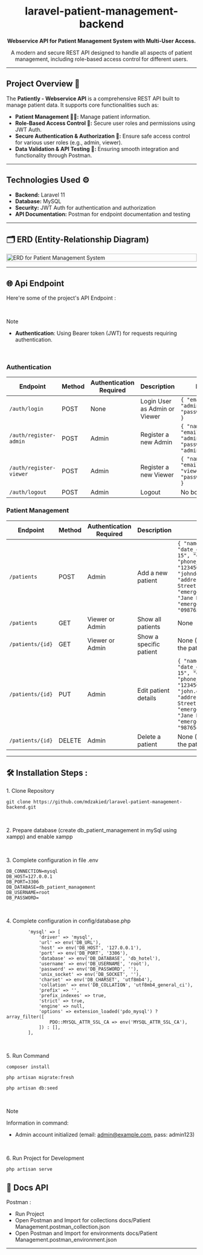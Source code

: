 <h1 align="center" id="title">laravel-patient-management-backend</h1>

<p align="center" id="description"> <strong>Webservice API for Patient Management System with Multi-User Access. </strong></p>

<p align="center">
  A modern and secure REST API designed to handle all aspects of patient management, including role-based access control for different users.
</p>

---

## Project Overview 🌟

The **Patiently - Webservice API** is a comprehensive REST API built to manage patient data. It supports core functionalities such as:

- **Patient Management 🧑‍⚕️:** Manage patient information.
- **Role-Based Access Control 🔐:** Secure user roles and permissions using JWT Auth.
- **Secure Authentication & Authorization 🔑:** Ensure safe access control for various user roles (e.g., admin, viewer).
- **Data Validation & API Testing 🧪:** Ensuring smooth integration and functionality through Postman.

---

## Technologies Used ⚙️

- **Backend:** Laravel 11
- **Database:** MySQL
- **Security:** JWT Auth for authentication and authorization
- **API Documentation:** Postman for endpoint documentation and testing

---

<h2>🗂️ ERD (Entity-Relationship Diagram)</h2>

<div style="display: flex; justify-content: center;">
  <img width="100%" alt="ERD for Patient Management System" src="https://github.com/user-attachments/assets/7a0a6e8c-9915-4331-94e8-54436a031b85">
</div>

---

<h2>🌐 Api Endpoint</h2>

Here're some of the project's API Endpoint :

<br />

> [!NOTE]  
> * **Authentication**: Using Bearer token (JWT) for requests requiring authentication.

<br />

<h3>Authentication</h3>

| Endpoint                     | Method | Authentication Required | Description                                    | Request Body                                                                                  | Query Parameters |
|------------------------------|--------|-------------------------|------------------------------------------------|------------------------------------------------------------------------------------------------|-------------------|
| `/auth/login`                 | POST   | None                    | Login User as Admin or Viewer                 | `{ "email": "admin@example.com", "password": "admin123" }`                                      | None              |
| `/auth/register-admin`        | POST   | Admin                   | Register a new Admin                          | `{ "name": "Admin New", "email": "adminNew@example.com", "password": "adminNew123" }`           | None              |
| `/auth/register-viewer`       | POST   | Admin                   | Register a new Viewer                         | `{ "name": "Viewer", "email": "viewer@example.com", "password": "viewer123" }`                  | None              |
| `/auth/logout`                | POST   | Admin                   | Logout                                        | No body                                                                                         | None              |

<h3>Patient Management</h3>

| Endpoint                     | Method | Authentication Required | Description                                       | Request Body                                                                                  | Query Parameters           |
|------------------------------|--------|-------------------------|---------------------------------------------------|------------------------------------------------------------------------------------------------|----------------------------|
| `/patients`                   | POST   | Admin                   | Add a new patient                                | `{ "name": "John Doe", "date_of_birth": "1985-06-15", "gender": "male", "phone_number": "1234567890", "email": "johndoe@example.com", "address": "123 Main Street", "emergency_contact_name": "Jane Doe", "emergency_contact_phone": "0987654321" }` | None                       |
| `/patients`                   | GET    | Viewer or Admin          | Show all patients                               | None                                                                                           | 'name=John&is_active=1&sort=created_at&direction=desc&page=1&size=2'  |
| `/patients/{id}`              | GET    | Viewer or Admin          | Show a specific patient                         | None (URL params: `id` for the patient ID)                                                     | None                       |
| `/patients/{id}`              | PUT    | Admin                   | Edit patient details                            | `{ "name": "John Doe", "date_of_birth": "1990-05-15", "gender": "male", "phone_number": "123456789", "email": "john.doe@example.com", "address": "123 Main Street", "emergency_contact_name": "Jane Doe", "emergency_contact_phone": "987654321" }` | None                       |
| `/patients/{id}`              | DELETE | Admin                   | Delete a patient                                | None (URL params: `id` for the patient ID)                                                     | None                       |

---
  
<h2>🛠️ Installation Steps :</h2>

<p>1. Clone Repository</p>

```
git clone https://github.com/mdzakied/laravel-patient-management-backend.git
```

<br />
<p>2. Prepare database (create db_patient_management in mySql using xampp) and enable xampp </p>

<br />
<p>3. Complete configuration in file .env</p>

```
DB_CONNECTION=mysql
DB_HOST=127.0.0.1
DB_PORT=3306
DB_DATABASE=db_patient_management
DB_USERNAME=root
DB_PASSWORD=
```

<br />
<p>4. Complete configuration in config/database.php</p>

```
        'mysql' => [
            'driver' => 'mysql',
            'url' => env('DB_URL'),
            'host' => env('DB_HOST', '127.0.0.1'),
            'port' => env('DB_PORT', '3306'),
            'database' => env('DB_DATABASE', 'db_hotel'),
            'username' => env('DB_USERNAME', 'root'),
            'password' => env('DB_PASSWORD', ''),
            'unix_socket' => env('DB_SOCKET', ''),
            'charset' => env('DB_CHARSET', 'utf8mb4'),
            'collation' => env('DB_COLLATION', 'utf8mb4_general_ci'),
            'prefix' => '',
            'prefix_indexes' => true,
            'strict' => true,
            'engine' => null,
            'options' => extension_loaded('pdo_mysql') ? array_filter([
                PDO::MYSQL_ATTR_SSL_CA => env('MYSQL_ATTR_SSL_CA'),
            ]) : [],
        ],
```

<br />
<p>5. Run Command</p>

```
composer install
```
```
php artisan migrate:fresh
```
```
php artisan db:seed 
```

<br />

> [!NOTE]
> Information in command:
> * Admin account initialized (email: admin@example.com, pass: admin123)

<br />

<p>6. Run Project for Development</p>

```
php artisan serve  
```

<h2>📃 Docs API</h2>
  
Postman :
* Run Project
* Open Postman and Import for collections docs/Patient Management.postman_collection.json
* Open Postman and Import for environments docs/Patient Management.postman_environment.json

---
